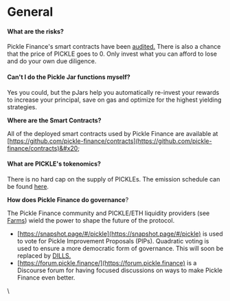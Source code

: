 # General

#### **What are the risks?**&#x20;

Pickle Finance's smart contracts have been [audited.](security.md) There is also a chance that the price of PICKLE goes to 0. Only invest what you can afford to lose and do your own due diligence.

#### Can't I do the Pickle Jar functions myself?

Yes you could, but the pJars help you automatically re-invest your rewards to increase your principal, save on gas and optimize for the highest yielding strategies.

**Where are the Smart Contracts?**

All of the deployed smart contracts used by Pickle Finance are available at \
[https://github.com/pickle-finance/contracts](https://github.com/pickle-finance/contracts)&#x20;

#### **What are PICKLE's tokenomics?**

There is no hard cap on the supply of PICKLEs. The emission schedule can be found [here](emissions.md).

**How does Pickle Finance do governance**?

The Pickle Finance community and PICKLE/ETH liquidity providers (see [Farms](farms.md)) wield the power to shape the future of the protocol.&#x20;

* [https://snapshot.page/#/pickle](https://snapshot.page/#/pickle) is used to vote for Pickle Improvement Proposals (PIPs). Quadratic voting is used to ensure a more democratic form of governance. This will soon be replaced by [DILLS.](broken-reference)&#x20;
* [https://forum.pickle.finance/](https://forum.pickle.finance) is a Discourse forum for having focused discussions on ways to make Pickle Finance even better.



\


